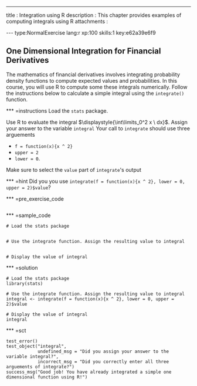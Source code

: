 ---
title       : Integration using R
description : This chapter provides examples of computing integrals using R
attachments :
  


--- type:NormalExercise lang:r xp:100 skills:1 key:e62a39e6f9
## One Dimensional Integration for Financial Derivatives
The mathematics of financial derivatives involves integrating probability density functions to compute expected values and probabilities.  In this course, you will use R to compute some these integrals numerically.  Follow the instructions below to calculate a simple integral using the `integrate()` function.



*** =instructions
Load the `stats` package.

Use R to evaluate the integral $\displaystyle{\int\limits_0^2 x \ dx}$.  Assign your answer to the variable `integral`
Your call to `integrate` should use three arguements

* `f = function(x){x ^ 2}`
* `upper = 2`
* `lower = 0`. 

Make sure to select the `value` part of `integrate`'s output

*** =hint
Did you you use `integrate(f = function(x){x ^ 2}, lower = 0, upper = 2)$value`?


*** =pre_exercise_code
```{r}

```

*** =sample_code
```{r}
# Load the stats package


# Use the integrate function. Assign the resulting value to integral


# Display the value of integral
```

*** =solution
```{r}
# Load the stats package
library(stats)

# Use the integrate function. Assign the resulting value to integral
integral <- integrate(f = function(x){x ^ 2}, lower = 0, upper = 2)$value

# Display the value of integral
integral
```

*** =sct
```{r}
test_error()
test_object("integral",
            undefined_msg = "Did you assign your answer to the variable integral?",
            incorrect_msg = "Did you correctly enter all three arguements of integrate?")
success_msg("Good job! You have already integrated a simple one dimensional function using R!")
```
